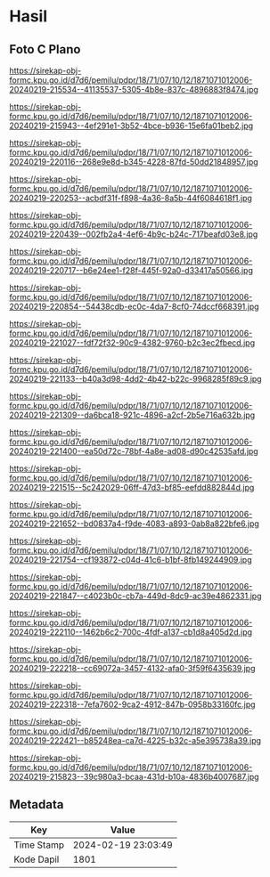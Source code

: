 # Hasil

## Foto C Plano

https://sirekap-obj-formc.kpu.go.id/d7d6/pemilu/pdpr/18/71/07/10/12/1871071012006-20240219-215534--41135537-5305-4b8e-837c-4896883f8474.jpg

https://sirekap-obj-formc.kpu.go.id/d7d6/pemilu/pdpr/18/71/07/10/12/1871071012006-20240219-215943--4ef291e1-3b52-4bce-b936-15e6fa01beb2.jpg

https://sirekap-obj-formc.kpu.go.id/d7d6/pemilu/pdpr/18/71/07/10/12/1871071012006-20240219-220116--268e9e8d-b345-4228-87fd-50dd21848957.jpg

https://sirekap-obj-formc.kpu.go.id/d7d6/pemilu/pdpr/18/71/07/10/12/1871071012006-20240219-220253--acbdf31f-f898-4a36-8a5b-44f6084618f1.jpg

https://sirekap-obj-formc.kpu.go.id/d7d6/pemilu/pdpr/18/71/07/10/12/1871071012006-20240219-220439--002fb2a4-4ef6-4b9c-b24c-717beafd03e8.jpg

https://sirekap-obj-formc.kpu.go.id/d7d6/pemilu/pdpr/18/71/07/10/12/1871071012006-20240219-220717--b6e24ee1-f28f-445f-92a0-d33417a50566.jpg

https://sirekap-obj-formc.kpu.go.id/d7d6/pemilu/pdpr/18/71/07/10/12/1871071012006-20240219-220854--54438cdb-ec0c-4da7-8cf0-74dccf668391.jpg

https://sirekap-obj-formc.kpu.go.id/d7d6/pemilu/pdpr/18/71/07/10/12/1871071012006-20240219-221027--fdf72f32-90c9-4382-9760-b2c3ec2fbecd.jpg

https://sirekap-obj-formc.kpu.go.id/d7d6/pemilu/pdpr/18/71/07/10/12/1871071012006-20240219-221133--b40a3d98-4dd2-4b42-b22c-9968285f89c9.jpg

https://sirekap-obj-formc.kpu.go.id/d7d6/pemilu/pdpr/18/71/07/10/12/1871071012006-20240219-221309--da6bca18-921c-4896-a2cf-2b5e716a632b.jpg

https://sirekap-obj-formc.kpu.go.id/d7d6/pemilu/pdpr/18/71/07/10/12/1871071012006-20240219-221400--ea50d72c-78bf-4a8e-ad08-d90c42535afd.jpg

https://sirekap-obj-formc.kpu.go.id/d7d6/pemilu/pdpr/18/71/07/10/12/1871071012006-20240219-221515--5c242029-06ff-47d3-bf85-eefdd882844d.jpg

https://sirekap-obj-formc.kpu.go.id/d7d6/pemilu/pdpr/18/71/07/10/12/1871071012006-20240219-221652--bd0837a4-f9de-4083-a893-0ab8a822bfe6.jpg

https://sirekap-obj-formc.kpu.go.id/d7d6/pemilu/pdpr/18/71/07/10/12/1871071012006-20240219-221754--cf193872-c04d-41c6-b1bf-8fb149244909.jpg

https://sirekap-obj-formc.kpu.go.id/d7d6/pemilu/pdpr/18/71/07/10/12/1871071012006-20240219-221847--c4023b0c-cb7a-449d-8dc9-ac39e4862331.jpg

https://sirekap-obj-formc.kpu.go.id/d7d6/pemilu/pdpr/18/71/07/10/12/1871071012006-20240219-222110--1462b6c2-700c-4fdf-a137-cb1d8a405d2d.jpg

https://sirekap-obj-formc.kpu.go.id/d7d6/pemilu/pdpr/18/71/07/10/12/1871071012006-20240219-222218--cc69072a-3457-4132-afa0-3f59f6435639.jpg

https://sirekap-obj-formc.kpu.go.id/d7d6/pemilu/pdpr/18/71/07/10/12/1871071012006-20240219-222318--7efa7602-9ca2-4912-847b-0958b33160fc.jpg

https://sirekap-obj-formc.kpu.go.id/d7d6/pemilu/pdpr/18/71/07/10/12/1871071012006-20240219-222421--b85248ea-ca7d-4225-b32c-a5e395738a39.jpg

https://sirekap-obj-formc.kpu.go.id/d7d6/pemilu/pdpr/18/71/07/10/12/1871071012006-20240219-215823--39c980a3-bcaa-431d-b10a-4836b4007687.jpg


## Metadata

| Key        | Value               |
| ---------- | ------------------- |
| Time Stamp | 2024-02-19 23:03:49 |
| Kode Dapil | 1801                |



